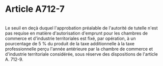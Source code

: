# Article A712-7

<p><br/>Le seuil en deçà duquel l'approbation préalable de l'autorité de tutelle n'est pas requise en matière d'autorisation d'emprunt pour les      chambres de commerce et d'industrie territoriales est fixé, par opération, à un pourcentage de 5 % du produit de la taxe additionnelle à la taxe professionnelle perçu l'année antérieure par la chambre de commerce et d'industrie territoriale considérée, sous réserve des dispositions de l'article A. 712-9.</p>
